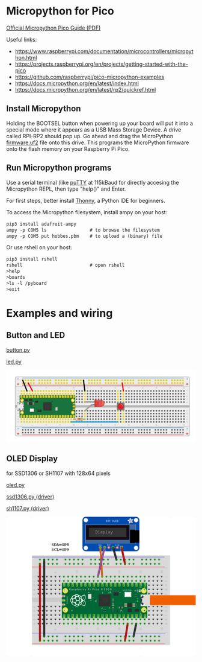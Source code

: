 # Micropython for Pico

[Official Micropython Pico Guide (PDF)](./RPi_PiPico_Digital_v10.pdf)

Useful links:
- https://www.raspberrypi.com/documentation/microcontrollers/micropython.html
- https://projects.raspberrypi.org/en/projects/getting-started-with-the-pico
- https://github.com/raspberrypi/pico-micropython-examples
- https://docs.micropython.org/en/latest/index.html
- https://docs.micropython.org/en/latest/rp2/quickref.html

## Install Micropython

Holding the BOOTSEL button when powering up your board will put it into a special mode where it appears as a USB Mass Storage Device.
A drive called RPI-RP2 should pop up. Go ahead and drag the MicroPython [firmware.uf2](./micropython) file onto this drive. 
This programs the MicroPython firmware onto the flash memory on your Raspberry Pi Pico.

## Run Micropython programs

Use a serial terminal (like [puTTY](https://www.putty.org) at 115kBaud for directly accesing the Micropython REPL, then type "help()" and Enter.

For first steps, better install [Thonny](https://thonny.org), a Python IDE for beginners.

To access the Micropython filesystem, install ampy on your host: 
```
pip3 install adafruit-ampy
ampy -p COM5 ls                # to browse the filesystem
ampy -p COM5 put hobbes.pbm    # to upload a (binary) file
```
Or use rshell on your host:
```
pip3 install rshell
rshell                         # open rshell
>help
>boards
>ls -l /pyboard
>exit
```

# Examples and wiring

## Button and LED

[button.py](./button.py)

[led.py](./led.py)

<img src="./button_and_led_wiring.png" /> 

## OLED Display

for SSD1306 or SH1107 with 128x64 pixels

[oled.py](./oled.py)

[ssd1306.py (driver)](./sh1107.py)

[sh1107.py (driver)](./sh1107.py)

<img src="./oled_wiring.png" /> 

